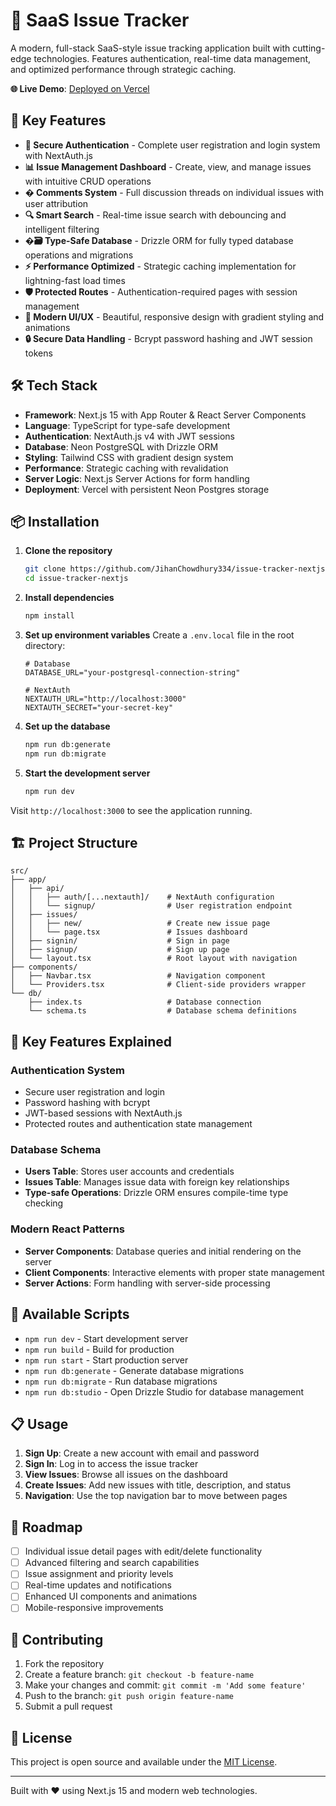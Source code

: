 # 🎯 SaaS Issue Tracker

A modern, full-stack SaaS-style issue tracking application built with cutting-edge technologies. Features authentication, real-time data management, and optimized performance through strategic caching.

**🌐 Live Demo**: [Deployed on Vercel](https://your-app-url.vercel.app)

## 🚀 Key Features

- **🔐 Secure Authentication** - Complete user registration and login system with NextAuth.js
- **📊 Issue Management Dashboard** - Create, view, and manage issues with intuitive CRUD operations  
- **� Comments System** - Full discussion threads on individual issues with user attribution
- **🔍 Smart Search** - Real-time issue search with debouncing and intelligent filtering
- **�🗃️ Type-Safe Database** - Drizzle ORM for fully typed database operations and migrations
- **⚡ Performance Optimized** - Strategic caching implementation for lightning-fast load times
- **🛡️ Protected Routes** - Authentication-required pages with session management
- **📱 Modern UI/UX** - Beautiful, responsive design with gradient styling and animations
- **🔒 Secure Data Handling** - Bcrypt password hashing and JWT session tokens

## 🛠️ Tech Stack

- **Framework**: Next.js 15 with App Router & React Server Components
- **Language**: TypeScript for type-safe development
- **Authentication**: NextAuth.js v4 with JWT sessions
- **Database**: Neon PostgreSQL with Drizzle ORM
- **Styling**: Tailwind CSS with gradient design system
- **Performance**: Strategic caching with revalidation
- **Server Logic**: Next.js Server Actions for form handling
- **Deployment**: Vercel with persistent Neon Postgres storage

## 📦 Installation

1. **Clone the repository**
   ```bash
   git clone https://github.com/JihanChowdhury334/issue-tracker-nextjs.git
   cd issue-tracker-nextjs
   ```

2. **Install dependencies**
   ```bash
   npm install
   ```

3. **Set up environment variables**
   Create a `.env.local` file in the root directory:
   ```env
   # Database
   DATABASE_URL="your-postgresql-connection-string"

   # NextAuth
   NEXTAUTH_URL="http://localhost:3000"
   NEXTAUTH_SECRET="your-secret-key"
   ```

4. **Set up the database**
   ```bash
   npm run db:generate
   npm run db:migrate
   ```

5. **Start the development server**
   ```bash
   npm run dev
   ```

Visit `http://localhost:3000` to see the application running.

## 🏗️ Project Structure

```
src/
├── app/
│   ├── api/
│   │   ├── auth/[...nextauth]/    # NextAuth configuration
│   │   └── signup/                # User registration endpoint
│   ├── issues/
│   │   ├── new/                   # Create new issue page
│   │   └── page.tsx               # Issues dashboard
│   ├── signin/                    # Sign in page
│   ├── signup/                    # Sign up page
│   └── layout.tsx                 # Root layout with navigation
├── components/
│   ├── Navbar.tsx                 # Navigation component
│   └── Providers.tsx              # Client-side providers wrapper
└── db/
    ├── index.ts                   # Database connection
    └── schema.ts                  # Database schema definitions
```

## 🔑 Key Features Explained

### Authentication System
- Secure user registration and login
- Password hashing with bcrypt
- JWT-based sessions with NextAuth.js
- Protected routes and authentication state management

### Database Schema
- **Users Table**: Stores user accounts and credentials
- **Issues Table**: Manages issue data with foreign key relationships
- **Type-safe Operations**: Drizzle ORM ensures compile-time type checking

### Modern React Patterns
- **Server Components**: Database queries and initial rendering on the server
- **Client Components**: Interactive elements with proper state management
- **Server Actions**: Form handling with server-side processing

## 🚦 Available Scripts

- `npm run dev` - Start development server
- `npm run build` - Build for production
- `npm run start` - Start production server
- `npm run db:generate` - Generate database migrations
- `npm run db:migrate` - Run database migrations
- `npm run db:studio` - Open Drizzle Studio for database management

## 📋 Usage

1. **Sign Up**: Create a new account with email and password
2. **Sign In**: Log in to access the issue tracker
3. **View Issues**: Browse all issues on the dashboard
4. **Create Issues**: Add new issues with title, description, and status
5. **Navigation**: Use the top navigation bar to move between pages

## 🔮 Roadmap

- [ ] Individual issue detail pages with edit/delete functionality
- [ ] Advanced filtering and search capabilities
- [ ] Issue assignment and priority levels
- [ ] Real-time updates and notifications
- [ ] Enhanced UI components and animations
- [ ] Mobile-responsive improvements

## 🤝 Contributing

1. Fork the repository
2. Create a feature branch: `git checkout -b feature-name`
3. Make your changes and commit: `git commit -m 'Add some feature'`
4. Push to the branch: `git push origin feature-name`
5. Submit a pull request

## 📄 License

This project is open source and available under the [MIT License](LICENSE).

---

Built with ❤️ using Next.js 15 and modern web technologies.
